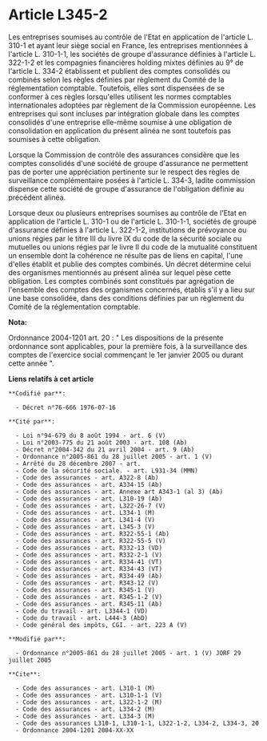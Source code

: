 # Article L345-2

Les entreprises soumises au contrôle de l'Etat en application de l'article L. 310-1 et ayant leur siège social en France, les
entreprises mentionnées à l'article L. 310-1-1, les sociétés de groupe d'assurance définies à l'article L. 322-1-2 et les
compagnies financières holding mixtes définies au 9° de l'article L. 334-2 établissent et publient des comptes consolidés ou
combinés selon les règles définies par règlement du Comité de la réglementation comptable. Toutefois, elles sont dispensées
de se conformer à ces règles lorsqu'elles utilisent les normes comptables internationales adoptées par règlement de la
Commission européenne. Les entreprises qui sont incluses par intégration globale dans les comptes consolidés d'une entreprise
elle-même soumise à une obligation de consolidation en application du présent alinéa ne sont toutefois pas soumises à cette
obligation.

Lorsque la Commission de contrôle des assurances considère que les comptes consolidés d'une société de groupe d'assurance ne
permettent pas de porter une appréciation pertinente sur le respect des règles de surveillance complémentaire posées à
l'article L. 334-3, ladite commission dispense cette société de groupe d'assurance de l'obligation définie au précédent
alinéa.

Lorsque deux ou plusieurs entreprises soumises au contrôle de l'Etat en application de l'article L. 310-1 ou de l'article L.
310-1-1, sociétés de groupe d'assurance définies à l'article L. 322-1-2, institutions de prévoyance ou unions régies par le
titre III du livre IX du code de la sécurité sociale ou mutuelles ou unions régies par le livre II du code de la mutualité
constituent un ensemble dont la cohérence ne résulte pas de liens en capital, l'une d'elles établit et publie des comptes
combinés. Un décret détermine celui des organismes mentionnés au présent alinéa sur lequel pèse cette obligation. Les comptes
combinés sont constitués par agrégation de l'ensemble des comptes des organismes concernés, établis s'il y a lieu sur une
base consolidée, dans des conditions définies par un règlement du Comité de la réglementation comptable.

**Nota:**

Ordonnance 2004-1201 art. 20 : " Les dispositions de la présente ordonnance sont applicables, pour la première fois, à la
surveillance des comptes de l'exercice social commençant le 1er janvier 2005 ou durant cette année ".

**Liens relatifs à cet article**

	**Codifié par**:

	  - Décret n°76-666 1976-07-16

	**Cité par**:

	  - Loi n°94-679 du 8 août 1994 - art. 6 (V)
	  - Loi n°2003-775 du 21 août 2003 - art. 108 (Ab)
	  - Décret n°2004-342 du 21 avril 2004 - art. 9 (Ab)
	  - Ordonnance n°2005-861 du 28 juillet 2005 - art. 1 (V)
	  - Arrêté du 28 décembre 2007 - art.
	  - Code de la sécurité sociale. - art. L931-34 (MMN)
	  - Code des assurances - art. A322-8 (Ab)
	  - Code des assurances - art. A334-15 (Ab)
	  - Code des assurances - art. Annexe art A343-1 (al 3) (Ab)
	  - Code des assurances - art. L310-19 (Ab)
	  - Code des assurances - art. L322-26-7 (V)
	  - Code des assurances - art. L334-1 (M)
	  - Code des assurances - art. L341-4 (V)
	  - Code des assurances - art. L345-3 (V)
	  - Code des assurances - art. R322-55-1 (Ab)
	  - Code des assurances - art. R322-55-5 (V)
	  - Code des assurances - art. R332-13 (VD)
	  - Code des assurances - art. R332-2-1 (V)
	  - Code des assurances - art. R334-41 (VT)
	  - Code des assurances - art. R334-43 (VT)
	  - Code des assurances - art. R334-49 (Ab)
	  - Code des assurances - art. R343-12 (V)
	  - Code des assurances - art. R345-1 (V)
	  - Code des assurances - art. R345-1-2 (V)
	  - Code des assurances - art. R345-11 (Ab)
	  - Code du travail - art. L3344-1 (VD)
	  - Code du travail - art. L444-3 (AbD)
	  - Code général des impôts, CGI. - art. 223 A (V)

	**Modifié par**:

	  - Ordonnance n°2005-861 du 28 juillet 2005 - art. 1 (V) JORF 29 juillet 2005

	**Cite**:

	  - Code des assurances - art. L310-1 (M)
	  - Code des assurances - art. L310-1-1 (V)
	  - Code des assurances - art. L322-1-2 (M)
	  - Code des assurances - art. L334-2 (M)
	  - Code des assurances - art. L334-3 (M)
	  - Code des assurances L310-1, L310-1-1, L322-1-2, L334-2, L334-3, 20
	  - Ordonnance 2004-1201 2004-XX-XX
